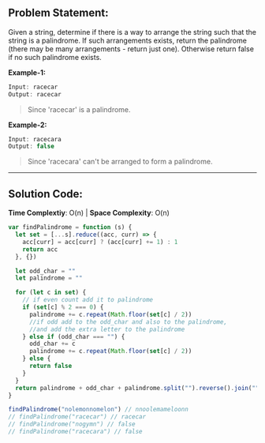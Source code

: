 ## Problem Statement:

Given a string, determine if there is a way to arrange the string such that the string is a palindrome. If such arrangements exists, return the palindrome (there may be many arrangements - return just one). Otherwise return false if no such palindrome exists.

**Example-1:**

```javascript
Input: racecar
Output: racecar
```

> Since 'racecar' is a palindrome.

**Example-2:**

```javascript
Input: racecara
Output: false
```

> Since 'racecara' can't be arranged to form a palindrome.
---

## Solution Code:

**Time Complextiy**: O(n)  |   **Space Complexity**: O(n)

```javascript
var findPalindrome = function (s) {
  let set = [...s].reduce((acc, curr) => {
    acc[curr] = acc[curr] ? (acc[curr] += 1) : 1
    return acc
  }, {})

  let odd_char = ""
  let palindrome = ""

  for (let c in set) {
    // if even count add it to palindrome
    if (set[c] % 2 === 0) {
      palindrome += c.repeat(Math.floor(set[c] / 2))
      //if odd add to the odd_char and also to the palindrome,
      //and add the extra letter to the palindrome
    } else if (odd_char === "") {
      odd_char += c
      palindrome += c.repeat(Math.floor(set[c] / 2))
    } else {
      return false
    }
  }
  return palindrome + odd_char + palindrome.split("").reverse().join("")
}

findPalindrome("nolemonnomelon") // nnoolemameloonn
// findPalindrome("racecar") // racecar
// findPalindrome("nogymn") // false
// findPalindrome("racecara") // false
```
